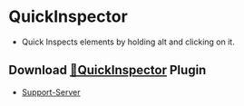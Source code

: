 # QuickInspector
- Quick Inspects elements by holding alt and clicking on it.
## Download [**🔽QuickInspector**](https://betterdiscord.net/ghdl?url=https://raw.githubusercontent.com/Strencher/BetterDiscordStuff/master/QuickInspector/QuickInspector.plugin.js) Plugin
 - [Support-Server](https://discord.gg/gvA2ree)